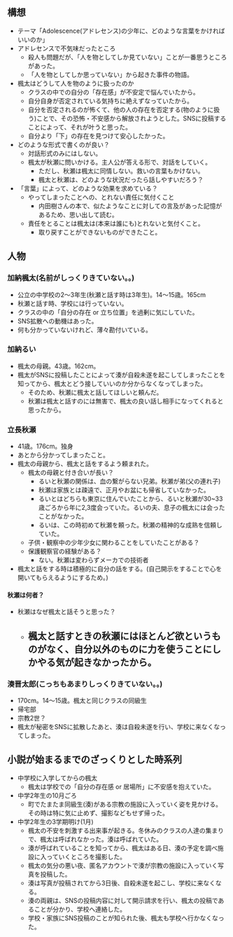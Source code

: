 ## 構想
- テーマ「Adolescence(アドレセンス)の少年に、どのような言葉をかければいいのか」
- アドレセンスで不気味だったところ
	- 殺人も問題だが、「人を物としてしか見ていない」ことが一番思うところがあった。
	- 「人を物としてしか思っていない」から起きた事件の物語。
- 楓太はどうして人を物のように扱ったのか
	- クラスの中での自分の「存在感」が不安定で悩んでいたから。
	- 自分自身が否定されている気持ちに絶えずなっていたから。
	- 自分を否定されるのが怖くて、他の人の存在を否定する(物のように扱う)ことで、その恐怖・不安感から解放されようとした。SNSに投稿することによって、それが叶うと思った。
	- 自分より「下」の存在を見つけて安心したかった。
- どのような形式で書くのが良い？
	- 対話形式のみにはしない。
	- 楓太が秋瀬に問いかける。主人公が答える形で、対話をしていく。
		- ただし、秋瀬は楓太に同情しない。救いの言葉もかけない。
		- 楓太と秋瀬は、どのような状況だったら話しやすいだろう？
- 「言葉」によって、どのような効果を求めている？
	- やってしまったことへの、とれない責任に気付くこと
		- 内田樹さんの本で、似たようなことに対しての言及があった記憶があるため、思い出して読む。
	- 責任をとることは楓太は(本来は誰にも)とれないと気付くこと。
		- 取り戻すことができないものができたこと。
## 人物
### 加納楓太(名前がしっくりきていない。。)
- 公立の中学校の2〜3年生(秋瀬と話す時は3年生)。14〜15歳。165cm
- 秋瀬と話す時、学校には行っていない。
- クラスの中の「自分の存在 or 立ち位置」を過剰に気にしていた。
- SNS拡散への動機はあった。
- 何も分かっていないけれど、薄々勘付いている。

### 加納るい
- 楓太の母親。43歳。162cm。
- 楓太がSNSに投稿したことによって湊が自殺未遂を起こしてしまったことを知ってから、楓太とどう接していいのか分からなくなってしまった。
	- そのため、秋瀬に楓太と話してほしいと頼んだ。
	- 秋瀬は楓太と話すのには無害で、楓太の良い話し相手になってくれると思ったから。
### 立長秋瀬
- 41歳。176cm。独身
- あとから分かってしまったこと。
- 楓太の母親から、楓太と話をするよう頼まれた。
	- 楓太の母親と付き合いが長い？
		- るいと秋瀬の関係は、血の繋がらない兄弟。秋瀬が弟(父の連れ子)
		- 秋瀬は家族とは疎遠で、正月やお盆にも帰省していなかった。
		- るいとはどちらも東京に住んでいたことから、るいと秋瀬が30~33歳ごろから年に2,3度会っていた。るいの夫、息子の楓太には会ったことがなかった。
		- るいは、この時初めて秋瀬を頼った。秋瀬の精神的な成熟を信頼していた。
	- 子供・観察中の少年少女に関わることをしていたことがある？
	- 保護観察官の経験がある？
		- ない。秋瀬は変わらずメーカでの技術者
- 楓太と話をする時は積極的に自分の話をする。(自己開示をすることで心を開いてもらえるようにするため。)
#### 秋瀬は何者？
- 秋瀬はなぜ楓太と話そうと思った？
	- 楓太と話すときの秋瀬にはほとんど欲というものがなく、自分以外のものに力を使うことにしかやる気が起きなかったから。
		- 

### 湊晋太郎(こっちもあまりしっくりきていない。。)
- 170cm。14〜15歳。楓太と同じクラスの同級生
- 帰宅部
- 宗教2世？
- 楓太が秘密をSNSに拡散したあと、湊は自殺未遂を行い、学校に来なくなってしまった。

## 小説が始まるまでのざっくりとした時系列
- 中学校に入学してからの楓太
	- 楓太は学校での「自分の存在感 or 居場所」に不安感を抱えていた。
- 中学2年生の10月ごろ
	- 町でたまたま同級生(湊)がある宗教の施設に入っていく姿を見かける。その時は特に気に止めず、撮影などもせず帰った。
- 中学2年生の3学期明け(1月)
	- 楓太の不安を刺激する出来事が起きる。冬休みのクラスの人達の集まりで、楓太は呼ばれなかった。湊は呼ばれていた。
	- 湊が呼ばれていることを知ってから、楓太はある日、湊の予定を調べ施設に入っていくところを撮影した。
	- 楓太の気分の悪い夜、匿名アカウントで湊が宗教の施設に入っていく写真を投稿した。
	- 湊は写真が投稿されてから3日後、自殺未遂を起こし、学校に来なくなる。
	- 湊の両親は、SNSの投稿内容に対して開示請求を行い、楓太の投稿であることが分かり、学校へ連絡した。
	- 学校・家族にSNS投稿のことが知られた後、楓太も学校へ行かなくなった。